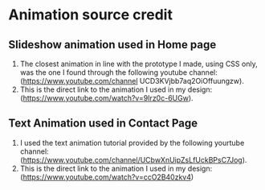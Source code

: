 # Animation source credit

## Slideshow animation used in Home page

1. The closest animation in line with the prototype I made, using CSS only, was the one I found through the following youtube channel: (https://www.youtube.com/channel UCD3KVjbb7aq2OiOffuungzw). 
2. This is the direct link to the animation I used in my design: (https://www.youtube.com/watch?v=9Irz0c-6UGw).

## Text Animation used in Contact Page

1. I used the text animation tutorial provided by the following yourtube channel: (https://www.youtube.com/channel/UCbwXnUipZsLfUckBPsC7Jog).
2. This is the direct link to the animation I used in my design: (https://www.youtube.com/watch?v=ccO2B40zkv4)
